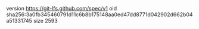 version https://git-lfs.github.com/spec/v1
oid sha256:3a0fb345460791d11c6b8b175148aa0ed47dd8771d042902d662b04a51331745
size 2593
